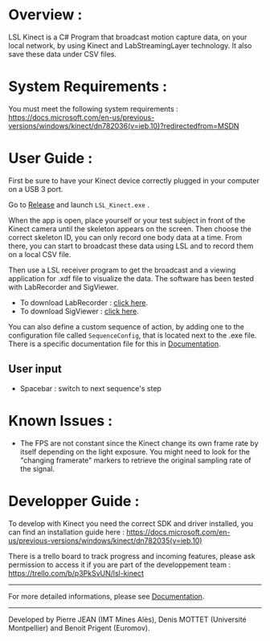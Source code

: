 # Overview :
LSL Kinect is a C# Program that broadcast motion capture data, on your local network, by using Kinect and LabStreamingLayer technology. It also save these data under CSV files.

# System Requirements :

You must meet the following system requirements :
https://docs.microsoft.com/en-us/previous-versions/windows/kinect/dn782036(v=ieb.10)?redirectedfrom=MSDN	

# User Guide :

First be sure to have your Kinect device correctly plugged in your computer on a USB 3 port.

Go to  [Release](/bin/Release/) and launch `LSL_Kinect.exe` .

When the app is open, place yourself or your test subject in front of the Kinect camera until the skeleton appears on the screen.
Then choose the correct skeleton ID, you can only record one body data at a time.
From there, you can start to broadcast these data using LSL and to record them on a local CSV file. 

Then use a LSL receiver program to get the broadcast and a viewing application for .xdf file to visualize the data. 
The software has been tested with LabRecorder and SigViewer.

- To download LabRecorder : [click here](https://github.com/labstreaminglayer/App-LabRecorder/releases).
- To download SigViewer  : [click here](https://github.com/cbrnr/sigviewer).

You can also define a custom sequence of action, by adding one to the configuration file called `SequenceConfig`, that is located next to the .exe file.
There is a specific documentation file for this in [Documentation](/Documentation/).  

## User input
- Spacebar : switch to next sequence's step

# Known Issues :

- The FPS are not constant since the Kinect change its own frame rate by itself depending on the light exposure. You might need to look for the "changing framerate" markers to retrieve the original sampling rate of the signal.

# Developper Guide :

To develop with Kinect you need the correct SDK and driver installed, you can find an installation guide here :
https://docs.microsoft.com/en-us/previous-versions/windows/kinect/dn782035(v=ieb.10)

There is a trello board to track progress and incoming features, please ask permission to access it if you are part of the developpement team :
https://trello.com/b/p3PkSvUN/lsl-kinect


-----  

For more detailed informations, please see [Documentation](/Documentation/).  

-----  
Developed by Pierre JEAN (IMT Mines Alès), Denis MOTTET (Université Montpellier) and Benoit Prigent (Euromov).